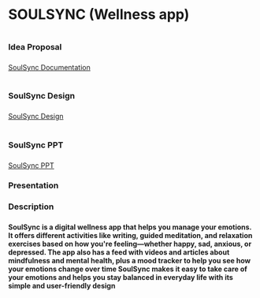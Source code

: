 # SOULSYNC (Wellness app)
# <h3> Idea Proposal <h3/>
[SoulSync Documentation](https://docs.google.com/document/d/1AehQZQm7d2KNT1E8Yo1ksM4TPzkNFkopJygaZW_1S2A/edit?tab=t.0)
# <h3> SoulSync Design <h3/>
[SoulSync Design](https://www.figma.com/design/4UtBDGYVxjxeSjLXmDY4Hk/SoulSync?node-id=19-167&node-type=frame)
# <h3> SoulSync PPT <h3/>
[SoulSync PPT](https://docs.google.com/presentation/d/1wCb3SGizdcAo-iEuWsUWFeteHD3PgsPkRKyeLtCKUNI/edit#slide=id.gc6f90357f_0_0)
<h3>Presentation</h3>
<h3> Description <h3/>
<h4>SoulSync is a digital wellness app that helps you manage your emotions. It offers different activities like writing, guided meditation, and relaxation exercises based on how you're feeling—whether happy, sad, anxious, or depressed.
The app also has a feed with videos and articles about mindfulness and mental health, plus a mood tracker to help you see how your emotions change over time SoulSync makes it easy to take care of your emotions and helps you stay balanced in everyday life with its simple and user-friendly design <h4/>
